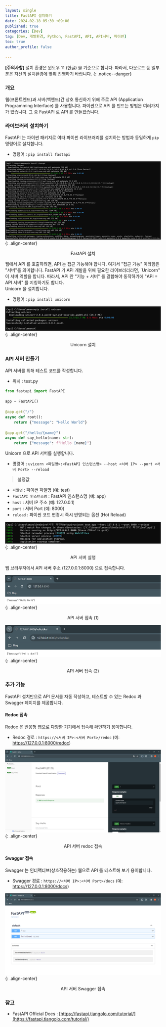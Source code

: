 ```yaml
---
layout: single
title: FastAPI 설치하기
date: 2024-02-18 05:30 +09:00
published: true
categories: [Dev]
tag: [Dev, 개발환경, Python, FastAPI, API, API서버, 파이썬]
toc: true
author_profile: false

---
```


**[주의사항]** 
설치 환경은 윈도우 11 (한글) 을 기준으로 합니다. 따라서, 다운로드 등 일부분은 자신의 설치환경에 맞춰 진행하기 바랍니다.
{: .notice--danger} 

### 개요

웹(프론트엔드)과 서버(백엔드)간 상호 통신하기 위해 주로 API (Application Programming Interface) 를 사용합니다. 
파이썬으로 API 를 만드는 방법은 여러가지가 있습니다. 
그 중 FastAPI 로 API 를 만들겠습니다. 

### 라이브러리 설치하기

FastAPI 는 파이썬 패키지로 여타 파이썬 라이브러리를 설치하는 방법과 동일하게 `pip` 명령어로 설치합니다.

- 명령어 : `pip install fastapi`

![install_fastapi](/assets/images/2024-02-18-install-fastapi.png){: .align-center}
<p style="text-align: center;">FastAPI 설치</p>

웹에서 API 를 호출하려면, API 는 접근 가능해야 합니다. 여기서 "접근 가능" 이라함은 "서버"를 의미합니다.
FastAPI 가 API 개발을 위해 필요한 라이브러리라면, `Unicorn" 이 서버 역할을 합니다. 
따라서, API 란 "기능 + 서버" 를 결합해야 동작하기에 "API = API 서버" 를 지칭하기도 합니다.   
Unicorn 을 설치합니다.

- 명령어 : `pip install unicorn`

![install_unicorn](/assets/images/2024-02-18-install-unicorn.png){: .align-center}
<p style="text-align: center;">Unicorn 설치</p>

### API 서버 만들기

API 서버를 위해 테스트 코드를 작성합니다. 

- 위치 : test.py

```python
from fastapi import FastAPI

app = FastAPI()

@app.get("/")
async def root():
	return {"message": "Hello World"}

@app.get("/hello/{name}")
async def say_hello(name: str):
	return {"message": f"Hello {name}"}
```

Unicorn 으로 API 서버를 실행합니다.

- 명령어 : `uvicorn <파일명>:<FastAPI 인스턴스명> --host <서버 IP> --port <서버 Port> --reload`

> **설정값**
- `파일명` : 파이썬 파일명 (예: test)
- `FastAPI 인스턴스명` : FastAPI 인스턴스명 (예: app)
- `host` : 서버 IP 주소 (예: 127.0.0.1)
- `port` : 서버 Port (예: 8000)
- `reload` : 파이썬 코드 변경시 즉시 반영되는 옵션 (Hot Reload)

![running_api_server](/assets/images/2024-02-18-running-api-server.png){: .align-center}
<p style="text-align: center;">API 서버 실행</p>

웹 브라우저에서 API 서버 주소 (127.0.0.1:8000) 으로 접속합니다. 

![connect_api_server_1](/assets/images/2024-02-18-connect-api-server-1.png){: .align-center}
<p style="text-align: center;">API 서버 접속 (1)</p>

![connect_api_server_2](/assets/images/2024-02-18-connect-api-server-2.png){: .align-center}
<p style="text-align: center;">API 서버 접속 (2)</p>

### 추가 기능

FastAPI 설치만으로 API 문서를 자동 작성하고, 테스트할 수 있는 Redoc 과 Swagger 페이지를 제공합니다. 

#### Redoc 접속

Redoc 은 반응형 웹으로 다양한 기기에서 접속해 확인하기 용이합니다. 

- Redoc 경로 : `https://<서버 IP>:<서버 Port>/redoc` (예: https://127.0.0.1:8000/redoc)

![connect_api_server_redoc](/assets/images/2024-02-18-connect-api-server-redoc.png){: .align-center}
<p style="text-align: center;">API 서버 redoc 접속</p>

#### Swagger 접속

Swagger 는 인터랙티브(상호작용하는) 웹으로 API 를 테스트해 보기 용이합니다.

- Swagger 경로 : `https://<서버 IP>:<서버 Port>/docs` (예: https://127.0.0.1:8000/docs)

![connect_api_server_swagger](/assets/images/2024-02-18-connect-api-server-swagger.png){: .align-center}
<p style="text-align: center;">API 서버 Swagger 접속</p>


### 참고

- FastAPI Official Docs : [https://fastapi.tiangolo.com/tutorial/](https://fastapi.tiangolo.com/tutorial/)